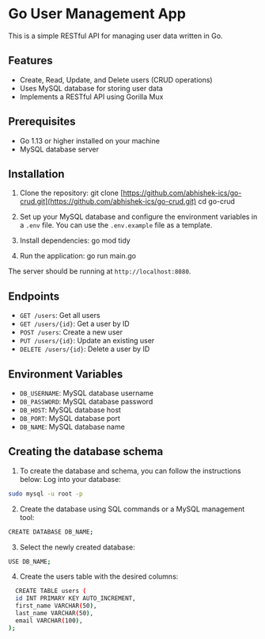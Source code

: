 # Go User Management App

This is a simple RESTful API for managing user data written in Go.

## Features

- Create, Read, Update, and Delete users (CRUD operations)
- Uses MySQL database for storing user data
- Implements a RESTful API using Gorilla Mux

## Prerequisites

- Go 1.13 or higher installed on your machine
- MySQL database server

## Installation

1. Clone the repository:
git clone [https://github.com/abhishek-ics/go-crud.git](https://github.com/abhishek-ics/go-crud.git)
cd go-crud

2. Set up your MySQL database and configure the environment variables in a `.env` file. You can use the `.env.example` file as a template.

3. Install dependencies:
go mod tidy


4. Run the application:
go run main.go



The server should be running at `http://localhost:8080`.

## Endpoints

- `GET /users`: Get all users
- `GET /users/{id}`: Get a user by ID
- `POST /users`: Create a new user
- `PUT /users/{id}`: Update an existing user
- `DELETE /users/{id}`: Delete a user by ID

## Environment Variables

- `DB_USERNAME`: MySQL database username
- `DB_PASSWORD`: MySQL database password
- `DB_HOST`: MySQL database host
- `DB_PORT`: MySQL database port
- `DB_NAME`: MySQL database name

## Creating the database schema

1. To create the database and schema, you can follow the instructions below:
Log into your database:
```bash 
sudo mysql -u root -p
```

2. Create the database using SQL commands or a MySQL management tool:

```bash 
CREATE DATABASE DB_NAME;
```
3. Select the newly created database:
```bash
USE DB_NAME;
```

4. Create the users table with the desired columns:
```bash
  CREATE TABLE users (
  id INT PRIMARY KEY AUTO_INCREMENT,
  first_name VARCHAR(50),
  last_name VARCHAR(50),
  email VARCHAR(100),
);
```